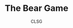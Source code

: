 ---
title: The Bear Game
link: https://preview.p5js.org/gr327091/present/saxkC1BXQ
author: CLSG
grade: 9
image: bunnygames/Picture7.png
description: Avoid the bees and collect 10 points to win by eating either the berries or the honey.
---